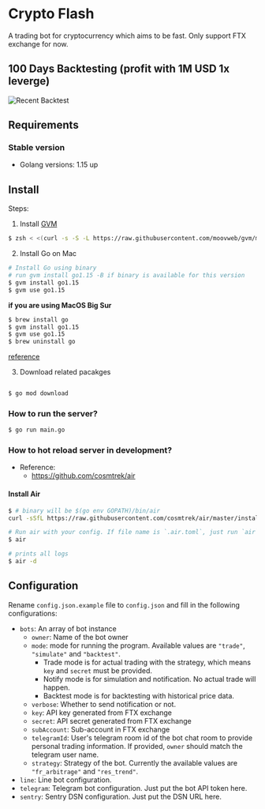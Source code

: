 # Crypto Flash
A trading bot for cryptocurrency which aims to be fast.
Only support FTX exchange for now.
## 100 Days Backtesting (profit with 1M USD 1x leverge)
![Recent Backtest](/backtest-example.png)



## Requirements

### Stable version

* Golang versions: 1.15 up

## Install

Steps:

1. Install [GVM](https://github.com/moovweb/gvm)

```sh
$ zsh < <(curl -s -S -L https://raw.githubusercontent.com/moovweb/gvm/master/binscripts/gvm-installer)
```

2. Install Go on Mac

```sh
# Install Go using binary
# run gvm install go1.15 -B if binary is available for this version
$ gvm install go1.15
$ gvm use go1.15
```
**if you are using MacOS Big Sur**
```sh
$ brew install go
$ gvm install go1.15
$ gvm use go1.15
$ brew uninstall go
```
[reference](https://github.com/moovweb/gvm/issues/360)

3. Download related pacakges

```sh

$ go mod download
```

### How to run the server?

```sh
$ go run main.go
```

### How to hot reload server in development?

* Reference:
    - https://github.com/cosmtrek/air

#### Install Air

```sh
$ # binary will be $(go env GOPATH)/bin/air
curl -sSfL https://raw.githubusercontent.com/cosmtrek/air/master/install.sh | sh -s -- -b $(go env GOPATH)/bin
```

```sh
# Run air with your config. If file name is `.air.toml`, just run `air`.
$ air

# prints all logs
$ air -d
```

## Configuration
Rename `config.json.example` file to `config.json` and fill in the following configurations:
- `bots`: An array of bot instance
    - `owner`: Name of the bot owner
    - `mode`: mode for running the program. Available values are `"trade"`, `"simulate"` and `"backtest"`.
        - Trade mode is for actual trading with the strategy, which means `key` and `secret` must be provided.
        - Notify mode is for simulation and notification. No actual trade will happen.
        - Backtest mode is for backtesting with historical price data.
    - `verbose`: Whether to send notification or not.
    - `key`: API key generated from FTX exchange
    - `secret`: API secret generated from FTX exchange
    - `subAccount`: Sub-account in FTX exchange
    - `telegramId`: User's telegram room id of the bot chat room to provide personal trading information. If provided, `owner` should match the telegram user name.
    - `strategy`: Strategy of the bot. Currently the available values are `"fr_arbitrage"` and `"res_trend"`.
- `line`: Line bot configuration.
- `telegram`: Telegram bot configuration. Just put the bot API token here.
- `sentry`: Sentry DSN configuration. Just put the DSN URL here.
